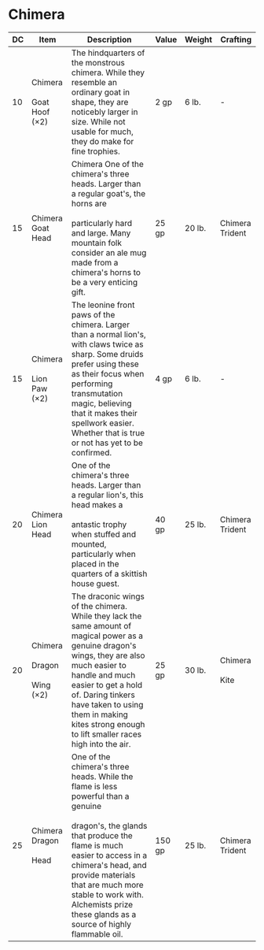 # Chimera
| DC  | Item                                   | Description                                                                                                                                                                                                                                                                                                         | Value  | Weight | Crafting            |
| --- | -------------------------------------- | ------------------------------------------------------------------------------------------------------------------------------------------------------------------------------------------------------------------------------------------------------------------------------------------------------------------- | ------ | ------ | ------------------- |
| 10  | Chimera<br><br>Goat Hoof (×2)          | The hindquarters of the monstrous chimera. While they resemble an ordinary goat in shape, they are noticebly larger in size. While not usable for much, they do make for fine trophies.                                                                                                                             | 2 gp   | 6 lb.  | -                   | 
| 15  | Chimera Goat Head                      | Chimera One of the chimera's three heads. Larger than a regular goat's, the horns are<br><br>particularly hard and large. Many mountain folk consider an ale mug made from a chimera's horns to be a very enticing gift.                                                                                            | 25 gp  | 20 lb. | Chimera Trident     |
| 15  | Chimera<br><br>Lion Paw (×2)           | The leonine front paws of the chimera. Larger than a normal lion's, with claws twice as sharp. Some druids prefer using these as their focus when performing transmutation magic, believing that it makes their spellwork easier. Whether that is true or not has yet to be confirmed.                              | 4 gp   | 6 lb.  | -                   |
| 20  | Chimera Lion Head                      | One of the chimera's three heads. Larger than a regular lion's, this head makes a<br><br>antastic trophy when stuffed and mounted, particularly when placed in the quarters of a skittish house guest.                                                                                                              | 40 gp  | 25 lb. | Chimera Trident     |
| 20  | Chimera<br><br>Dragon<br><br>Wing (×2) | The draconic wings of the chimera. While they lack the same amount of magical power as a genuine dragon's wings, they are also much easier to handle and much easier to get a hold of. Daring tinkers have taken to using them in making kites strong enough to lift smaller races high into the air.               | 25 gp  | 30 lb. | Chimera<br><br>Kite |
| 25  | Chimera Dragon<br><br>Head             | One of the chimera's three heads. While the flame is less powerful than a genuine<br><br>dragon's, the glands that produce the flame is much easier to access in a chimera's head, and provide materials that are much more stable to work with. Alchemists prize these glands as a source of highly flammable oil. | 150 gp | 25 lb. | Chimera Trident     |
